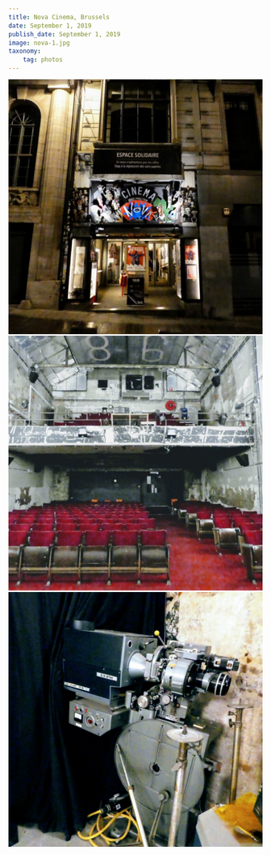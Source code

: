 ```yaml
---
title: Nova Cinema, Brussels
date: September 1, 2019
publish_date: September 1, 2019
image: nova-1.jpg
taxonomy:
    tag: photos
---
```


![image](/assets/images/nova-1.jpg)
![image](/assets/images/nova-2.jpg)
![image](/assets/images/nova-3.jpg)
